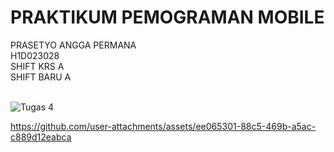 # PRAKTIKUM PEMOGRAMAN MOBILE
PRASETYO ANGGA PERMANA<br>
H1D023028<br>
SHIFT KRS A<br>
SHIFT BARU A<br>
<br>

![Tugas 4](https://github.com/user-attachments/assets/51d3faa6-7e3a-4912-97ee-3c981af1d7a9)


https://github.com/user-attachments/assets/ee065301-88c5-469b-a5ac-c889d12eabca



